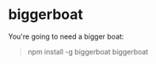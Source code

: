biggerboat
==========

You're going to need a bigger boat:

> npm install -g biggerboat
> biggerboat